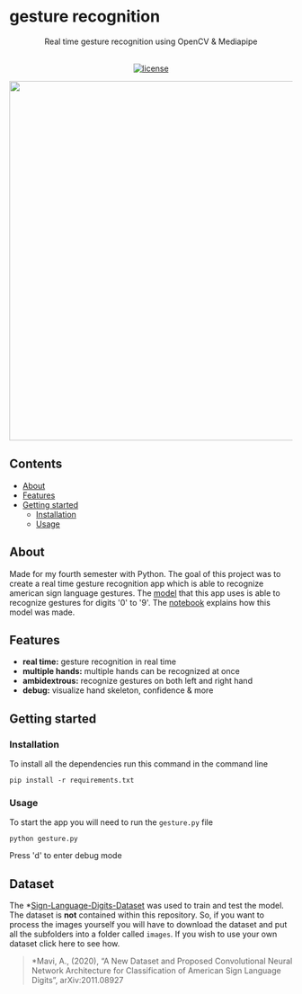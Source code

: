 # gesture recognition

<div align="center">
Real time gesture recognition using OpenCV & Mediapipe
<br />
</div>
<div align="center">
<br />

[![license](https://img.shields.io/github/license/dec0dOS/amazing-github-template.svg?style=flat-square)](LICENSE)
</div>

<p align="center">
  <img src="./examples/example.gif" width="640">
</p>

## Contents
- [About](#about)
- [Features](#features)
- [Getting started](#getting-started)
  - [Installation](#installation)
  - [Usage](#Usage)


## About
Made for my fourth semester with Python. The goal of this project was to create a real time gesture recognition app which is able to recognize american sign language gestures. The [model](./model) that this app uses is able to recognize gestures for digits '0' to '9'. The [notebook](Gesture%20recognition.ipynb) explains how this model was made.

## Features
- __real time:__ gesture recognition in real time
- __multiple hands:__ multiple hands can be recognized at once
- __ambidextrous:__ recognize gestures on both left and right hand
- __debug:__ visualize hand skeleton, confidence & more

## Getting started

### Installation
To install all the dependencies run this command in the command line
```
pip install -r requirements.txt
```
### Usage
To start the app you will need to run the `gesture.py` file
```
python gesture.py
```
Press 'd' to enter debug mode

## Dataset
The *[Sign-Language-Digits-Dataset](https://github.com/ardamavi/Sign-Language-Digits-Dataset) was used to train and test the model. 
The dataset is __not__ contained within this repository. So, if you want to process the images yourself you will have to download the dataset and put all the subfolders into a folder called `images`. If you wish to use your own dataset click here to see how.

>*Mavi, A., (2020), “A New Dataset and Proposed Convolutional  Neural Network Architecture for Classification of American Sign Language Digits”, arXiv:2011.08927

